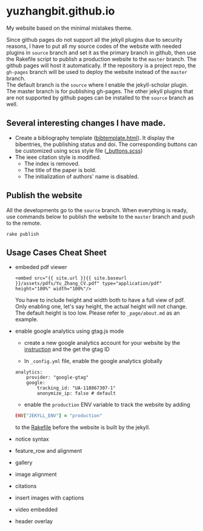 # yuzhangbit.github.io

My website based on the minimal mistakes theme.

Since github pages do not support all the jekyll plugins due to security reasons, I have to put all my source codes of the website with needed plugins in `source` branch and set it as the primary branch in github, then use the Rakefile script to publish a production website to the `master` branch. The github pages will host it automatically. If the repository is a project repo, the `gh-pages` branch will be used to deploy the website instead of the `master` branch.   
The default branch is the `source` where I enable the jekyll-scholar plugin. The master branch is for publishing gh-pages. The other jekyll plugins that are not supported by github pages can be installed to the `source` branch as well.



## Several interesting changes I have made.  

* Create a bibliography template ([bibtemplate.html](https://github.com/yuzhangbit/yuzhangbit.github.io/blob/source/_layouts/bibtemplate.html)). It display the bibentries, the publishing status and doi.  The corresponding buttons can be customized
using scss style file ([_buttons.scss](https://github.com/yuzhangbit/yuzhangbit.github.io/blob/source/_sass/minimal-mistakes/_buttons.scss#L101))
* The ieee citation style is modified.
    * The index is removed.
    * The title of the paper is bold.
    * The initialization of authors' name is disabled.

## Publish the website

All the developments go to the `source` branch. When everything is ready, use commands below to publish the website to the `master` branch and push to the remote.
```
rake publish
```


## Usage Cases Cheat Sheet
* embeded pdf viewer
    ```
    <embed src="{{ site.url }}{{ site.baseurl }}/assets/pdfs/Yu_Zhang_CV.pdf" type="application/pdf" height="100%" width="100%"/>
    ```
    You have to include height and width both to have a full view of pdf. Only enabling one, let's say height, the actual height will not change. The default height is too low. Please refer to `_page/about.md` as an example.

* enable google analytics using gtag.js mode
    * create a new google analytics account for your website by the [instruction](https://support.google.com/analytics/answer/1009694?hl=en) and the get the gtag ID

    * In `_config.yml` file, enable the google analytics globally
    ```
    analytics:
        provider: "google-gtag"
        google:
            tracking_id: "UA-118867307-1"
            anonymize_ip: false # default
    ```
    * enable the `production` ENV variable to track the website by adding
    ```ruby
    ENV["JEKYLL_ENV"] = "production"
    ```
    to the [Rakefile](https://github.com/yuzhangbit/yuzhangbit.github.io/blob/source/Rakefile) before the website is built by the jekyll.
* notice syntax  
* feature_row and alignment
* gallery
* image alignment
* citations
* insert images with captions
* video embedded
* header overlay
